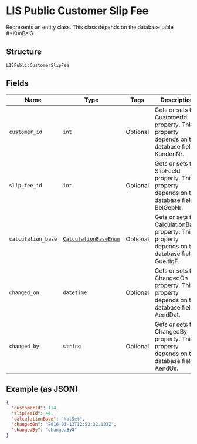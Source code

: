 
# LIS Public Customer Slip Fee

Represents an entity class. This class depends on the database table #*KunBelG

## Structure

`LISPublicCustomerSlipFee`

## Fields

| Name | Type | Tags | Description |
|  --- | --- | --- | --- |
| `customer_id` | `int` | Optional | Gets or sets the CustomerId property. This property depends on the database field KundenNr. |
| `slip_fee_id` | `int` | Optional | Gets or sets the SlipFeeId property. This property depends on the database field BelGebNr. |
| `calculation_base` | [`CalculationBaseEnum`](../../doc/models/calculation-base-enum.md) | Optional | Gets or sets the CalculationBase property. This property depends on the database field GueltigF. |
| `changed_on` | `datetime` | Optional | Gets or sets the ChangedOn property. This property depends on the database field AendDat. |
| `changed_by` | `string` | Optional | Gets or sets the ChangedBy property. This property depends on the database field AendUs. |

## Example (as JSON)

```json
{
  "customerId": 114,
  "slipFeeId": 44,
  "calculationBase": "NotSet",
  "changedOn": "2016-03-13T12:52:32.123Z",
  "changedBy": "changedBy8"
}
```

